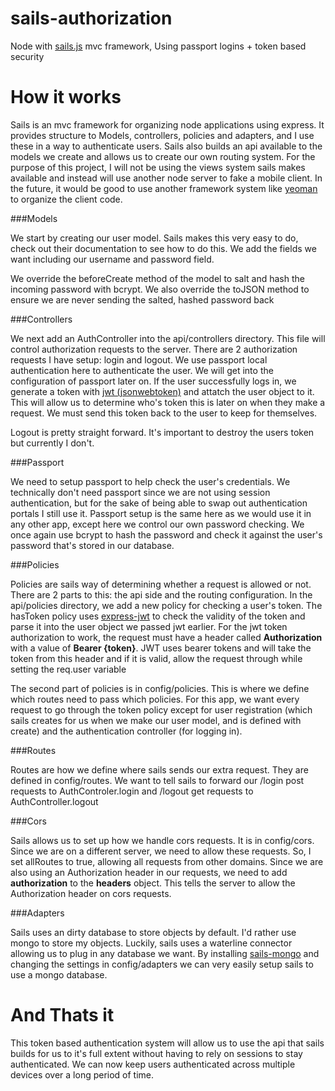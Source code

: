 sails-authorization
===================

Node with [sails.js](http://sailsjs.org/#!) mvc framework, Using passport logins + token based security 

How it works
===================

Sails is an mvc framework for organizing node applications using express. It provides structure to Models, controllers, policies and adapters, and I use these in a way to authenticate users. Sails also builds an api available to the models we create and allows us to create our own routing system. For the purpose of this project, I will not be using the views system sails makes available and instead will use another node server to fake a mobile client. In the future, it would be good to use another framework system like [yeoman](http://yeoman.io/) to organize the client code. 

###Models

We start by creating our user model. Sails makes this very easy to do, check out their documentation to see how to do this. We add the fields we want including our username and password field. 

We override the beforeCreate method of the model to salt and hash the incoming password with bcrypt. We also override the toJSON method to ensure we are never sending the salted, hashed password back

###Controllers

We next add an AuthController into the api/controllers directory. This file will control authorization requests to the server. There are 2 authorization requests I have setup: login and logout. We use passport local authentication here to authenticate the user. We will get into the configuration of passport later on. If the user successfully logs in, we generate a token with [jwt (jsonwebtoken)](https://www.npmjs.org/package/jsonwebtoken) and attatch the user object to it. This will allow us to determine who's token this is later on when they make a request. We must send this token back to the user to keep for themselves. 

Logout is pretty straight forward. It's important to destroy the users token but currently I don't. 

###Passport

We need to setup passport to help check the user's credentials. We technically don't need passport since we are not using session authentication, but for the sake of being able to swap out authentication portals I still use it. Passport setup is the same here as we would use it in any other app, except here we control our own password checking. We once again use bcrypt to hash the password and check it against the user's password that's stored in our database. 

###Policies

Policies are sails way of determining whether a request is allowed or not. There are 2 parts to this: the api side and the routing configuration. In the api/policies directory, we add a new policy for checking a user's token. The hasToken policy uses [express-jwt](https://www.npmjs.org/package/express-jwt) to check the validity of the token and parse it into the user object we passed jwt earlier. For the jwt token authorization to work, the request must have a header called **Authorization** with a value of **Bearer {token}**. JWT uses bearer tokens and will take the token from this header and if it is valid, allow the request through while setting the req.user variable

The second part of policies is in config/policies. This is where we define which routes need to pass which policies. For this app, we want every request to go through the token policy except for user registration (which sails creates for us when we make our user model, and is defined with create) and the authentication controller (for logging in). 

###Routes

Routes are how we define where sails sends our extra request. They are defined in config/routes. We want to tell sails to forward our /login post requests to AuthControler.login and /logout get requests to AuthController.logout

###Cors

Sails allows us to set up how we handle cors requests. It is in config/cors. Since we are on a different server, we need to allow these requests. So, I set allRoutes to true, allowing all requests from other domains. Since we are also using an Authorization header in our requests, we need to add **authorization** to the **headers** object. This tells the server to allow the Authorization header on cors requests.

###Adapters

Sails uses an dirty database to store objects by default. I'd rather use mongo to store my objects. Luckily, sails uses a waterline connector allowing us to plug in any database we want. By installing [sails-mongo](https://www.npmjs.org/package/sails-mongo) and changing the settings in config/adapters we can very easily setup sails to use a mongo database. 

And Thats it
=====================

This token based authentication system will allow us to use the api that sails builds for us to it's full extent without having to rely on sessions to stay authenticated. We can now keep users authenticated across multiple devices over a long period of time. 








